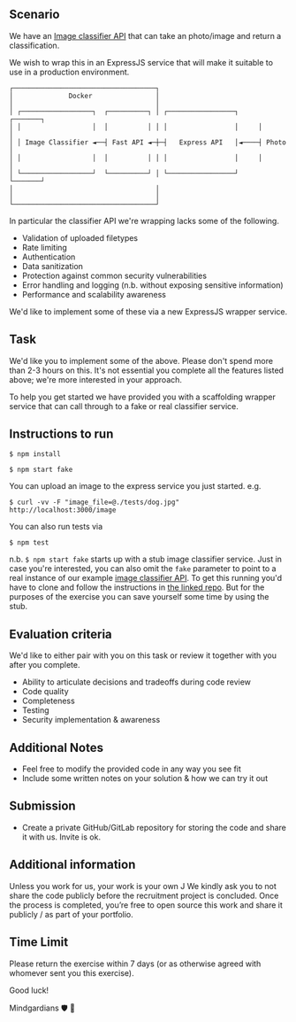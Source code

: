 ## Scenario

We have an [Image classifier API](https://github.com/LJBirch/Backend-Test/tree/main) that can take an photo/image and return a classification.

We wish to wrap this in an ExpressJS service that will make it suitable to use in a production environment.

```
┌────────────────────────────────────┐                                  
│              Docker                │                                  
│                                    │                                  
│ ┌──────────────────┐  ┌──────────┐ │ ┌─────────────────┐     ┌───────┐
│ │                  │  │          │ │ │                 │     │       │
│ │ Image Classifier ◄──┤ Fast API ◄─┼─┤   Express API   │◄────┤ Photo │
│ │                  │  │          │ │ │                 │     │       │
│ └──────────────────┘  └──────────┘ │ └─────────────────┘     └───────┘
│                                    │                                  
│                                    │                                  
└────────────────────────────────────┘                                  
```


In particular the classifier API we're wrapping lacks some of the following. 

* Validation of uploaded filetypes
* Rate limiting
* Authentication
* Data sanitization
* Protection against common security vulnerabilities
* Error handling and logging (n.b. without exposing sensitive information)
* Performance and scalability awareness

We'd like to implement some of these via a new ExpressJS wrapper service. 

## Task

We'd like you to implement some of the above. Please don't spend more than 2-3 hours on this. It's not essential you complete all the features listed above; we're more interested in your approach.  

To help you get started we have provided you with a scaffolding wrapper service that can call through to a fake or real classifier service.  

## Instructions to run

`$ npm install`

`$ npm start fake`

You can upload an image to the express service you just started. e.g.
 
`$ curl -vv -F "image_file=@./tests/dog.jpg" http://localhost:3000/image`

You can also run tests via 

`$ npm test`

n.b. `$ npm start fake` starts up with a stub image classifier service. Just in case you're interested, you can also omit the `fake` parameter to point to a real instance of our example [image classifier API](https://github.com/LJBirch/Backend-Test/tree/main). To get this running you'd have to clone and follow the instructions in [the linked repo](ttps://github.com/LJBirch/Backend-Test/tree/main). But for the purposes of the exercise you can save yourself some time by using the stub.

## Evaluation criteria

We'd like to either pair with you on this task or review it together with you after you complete.

* Ability to articulate decisions and tradeoffs during code review
* Code quality
* Completeness
* Testing 
* Security implementation & awareness

## Additional Notes

* Feel free to modify the provided code in any way you see fit
* Include some written notes on your solution & how we can try it out 

## Submission

* Create a private GitHub/GitLab repository for storing the code and share it with us. Invite is ok.

## Additional information

Unless you work for us, your work is your own J We kindly ask you to not share the code publicly before the recruitment project is concluded. Once the process is completed, you’re free to open source this work and share it publicly / as part of your portfolio. 

## Time Limit 

Please return the exercise within 7 days (or as otherwise agreed with whomever sent you this exercise). 

Good luck! 

Mindgardians 🛡️ 🧠  